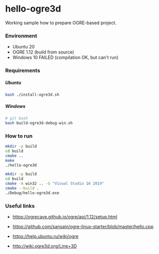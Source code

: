 # hello-ogre3d

Working sample how to prepare OGRE-based project.

### Environment

* Ubuntu 20
* OGRE 1.12 (build from source)
* Windows 10 FAILED (compilation OK, but can't run)

### Requirements

##### Ubuntu

```bash
bash ./install-ogre3d.sh
```

##### Windows

```bash
# git bash
bash build-ogre3d-debug-win.sh
```

### How to run

```bash
mkdir -p build
cd build
cmake ..
make
./hello-ogre3d
```

```bash
mkdir -p build
cd build
cmake -A win32 .. -G "Visual Studio 16 2019"
cmake --build .
./Debug/hello-ogre3d.exe
```

### Useful links

* https://ogrecave.github.io/ogre/api/1.12/setup.html
* https://github.com/sansajn/ogre-linux-starter/blob/master/hello.cpp
* https://help.ubuntu.ru/wiki/ogre


* http://wiki.ogre3d.org/Line+3D
